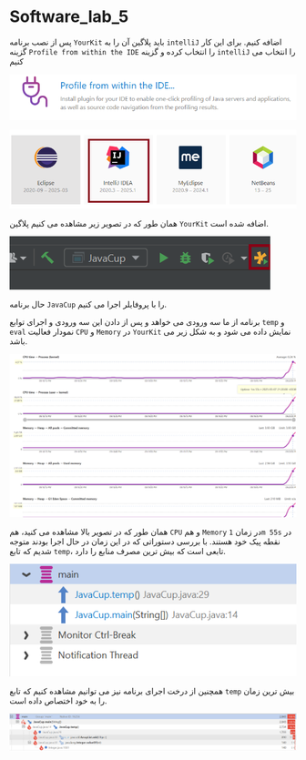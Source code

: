# Software_lab_5

پس از نصب برنامه `YourKit` باید پلاگین آن را به `intelliJ` اضافه کنیم. برای این کار گزینه `Profile from within the IDE` را انتخاب کرده و گزینه `intelliJ` را انتخاب می کنیم

![alt text](image.png)

![alt text](image-1.png)

همان طور که در تصویر زیر مشاهده می کنیم پلاگین `YourKit` اضافه شده است.

![alt text](image-2.png)

حال برنامه `JavaCup` را با پروفایلر اجرا می کنیم.

برنامه از ما سه ورودی می خواهد و پس از دادن این سه ورودی و اجرای توابع `temp` و `eval` نمودار فعالیت `CPU` و `Memory` در `YourKit` نمایش داده می شود و به شکل زیر می باشد.

![alt text](image-3.png)

همان طور که در تصویر بالا مشاهده می کنید، هم `CPU` و هم `Memory` در زمان `1m 55s` در نقطه پیک خود هستند. با بررسی دستوراتی که در این زمان در حال اجرا بودند متوجه شدیم که تابع `temp`، تابعی است که بیش ترین مصرف منابع را دارد. 

![alt text](image-4.png)

همچنین از درخت اجرای برنامه نیز می توانیم مشاهده کنیم که تابع `temp` بیش ترین زمان را به خود اختصاص داده است.

![alt text](image-5.png)